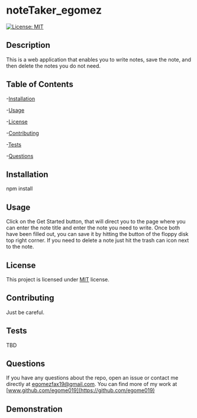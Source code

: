 # noteTaker_egomez
  [![License: MIT](https://img.shields.io/badge/License-MIT-orange.svg)](https://opensource.org/licenses/MIT)

  ## Description

  This is a web application that enables you to write notes, save the note, and then delete the notes you do not need.

  ## Table of Contents

  -[Installation](#installation)

  -[Usage](#Usage)

  -[License](#license)

  -[Contributing](#contributing)

  -[Tests](#tests)

  -[Questions](#questions)

  ## Installation

  npm install

  ## Usage

  Click on the Get Started button, that will direct you to the page where you can enter the note title and enter the note you need to write. Once both have been filled out, you can save it by hitting the button of the floppy disk top right corner. If you need to delete a note just hit the trash can icon next to the note.

  ## License

  This project is licensed under [MIT](https://opensource.org/licenses/MIT) license.

  ## Contributing

  Just be careful.

  ## Tests

  TBD

  ## Questions

  If you have any questions about the repo, open an issue or contact me directly at egomezfax19@gmail.com. You can find more of my work at [www.github.com/egome019](https://github.com/egome019)
  
  ## Demonstration
  

  
